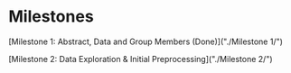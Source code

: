 # Milestones

[Milestone 1: Abstract, Data and Group Members (Done)]("./Milestone 1/")

[Milestone 2: Data Exploration & Initial Preprocessing]("./Milestone 2/")
